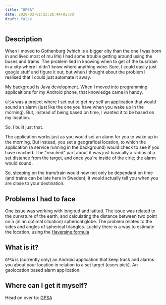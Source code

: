 ```yaml
---
title: "GPSA"
date: 2020-03-01T22:26:44+01:00
draft: false
---
```


## Description

When I moved to Gothenburg (which is a bigger city than the one I was born in and lived most of mu life) I had some trouble getting around using the buses and trams. The problem lied in knowing when to get of the bus/tram in a city where I didn't know where anything were. 
Sure, I could easily just google stuff and figure it out, but when I thought about the problem I realised that I could just automate it away.

My backgroud is Java development. When I moved into programming applicaitions for my Android phone, that knowledge came in handy.

`GPSA` was a project where I set out to get my self an application that would sound an alarm (just like the one you have when you wake up in the morning). But, instead of being based on time, I wanted it to be based on my location.

So, I built just that.

The application works just as you would set an alarm for you to wake up in the morning. But instead, you set a geografical location, to which the application (a service running in the background) would check to see if you have reached. The "reached" part about it was just basically a radius at a set distance from the target, and once you're inside of the cirle; the alarm would sound.

So, sleeping on the tram/train would now not only be dependant on time (and trains can be late here in Sweden), it would actually tell you when you are close to your destination.

## Problems I had to face

One issue was working with longitud and latitud. The issue was related to the curvature of the earth, and calculating the distance between two point on a (in an optimal situation) spherical globe. The problem relates to the sides and angles of spherical triangles.
Luckily there is a way to estimate the location, using the [Haversine formula](https://en.wikipedia.org/wiki/Haversine_formula)

## What is it?

`GPSA` is (currently only) an Android application that keep track and alarms you about your location in relation to a set target (users pick).
An geolocation based alarm application.

## Where can I get it myself?

Head on over to: [GPSA](https://github.com/agerro/gpsa)